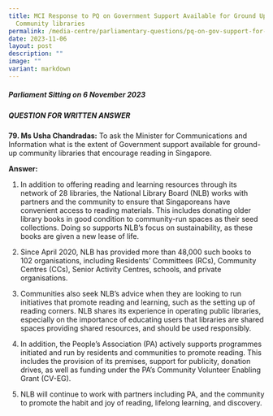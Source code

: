 ```yaml
---
title: MCI Response to PQ on Government Support Available for Ground Up
  Community libraries
permalink: /media-centre/parliamentary-questions/pq-on-gov-support-for-ground-up-community-libraries/
date: 2023-11-06
layout: post
description: ""
image: ""
variant: markdown
---
```

##### Parliament Sitting on 6 November 2023

##### QUESTION FOR WRITTEN ANSWER

**79. Ms Usha Chandradas:** To ask the Minister for Communications and Information what is the extent of Government support available for ground-up community libraries that encourage reading in Singapore.

**Answer:**

1. In addition to offering reading and learning resources through its network of 28 libraries, the National Library Board (NLB) works with partners and the community to ensure that Singaporeans have convenient access to reading materials. This includes donating older library books in good condition to community-run spaces as their seed collections. Doing so supports NLB’s focus on sustainability, as these books are given a new lease of life.

2. Since April 2020, NLB has provided more than 48,000 such books to 102 organisations, including Residents’ Committees (RCs), Community Centres (CCs), Senior Activity Centres, schools, and private organisations.

3. Communities also seek NLB’s advice when they are looking to run
initiatives that promote reading and learning, such as the setting up of reading corners. NLB shares its experience in operating public libraries, especially on the importance of educating users that libraries are shared spaces providing shared resources, and should be used responsibly.

4. In addition, the People’s Association (PA) actively supports programmes initiated and run by residents and communities to promote reading. This includes the provision of its premises, support for publicity, donation drives, as well as funding under the PA’s Community Volunteer Enabling Grant (CV-EG).

5. NLB will continue to work with partners including PA, and the
community to promote the habit and joy of reading, lifelong learning, and discovery.